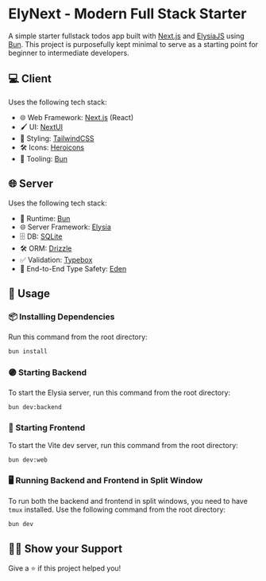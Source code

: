# ElyNext - Modern Full Stack Starter

A simple starter fullstack todos app built with [Next.js](https://nextjs.org/) and [ElysiaJS](https://elysiajs.com/) using [Bun](https://bun.sh/). This project is purposefully kept minimal to serve as a starting point for beginner to intermediate developers.

## 💻 Client

Uses the following tech stack:

- 🌐 Web Framework: [Next.js](https://nextjs.org/) (React)
- 🖌️ UI: [NextUI](https://nextui.org/)
- 🎨 Styling: [TailwindCSS](https://tailwindcss.com/)
- 🛠️ Icons: [Heroicons](https://heroicons.com/)
- 🔧 Tooling: [Bun](https://bun.sh/)

## 🌐 Server

Uses the following tech stack:

- 🏃 Runtime: [Bun](https://bun.sh/)
- 🌐 Server Framework: [Elysia](https://elysiajs.com/)
- 🗄️ DB: [SQLite](https://www.sqlite.org/)
- 🛠️ ORM: [Drizzle](https://github.com/drizzle-team/drizzle-orm)
- ✅ Validation: [Typebox](https://github.com/sinclairzx81/typebox)
- 🔄 End-to-End Type Safety: [Eden](https://github.com/elysiajs/eden)
## 🚀 Usage

### 📦 Installing Dependencies

Run this command from the root directory:

```sh
bun install
```

### 🟣 Starting Backend

To start the Elysia server, run this command from the root directory:

```sh
bun dev:backend
```

### 🔵 Starting Frontend

To start the Vite dev server, run this command from the root directory:

```sh
bun dev:web
```

### 🖥 Running Backend and Frontend in Split Window

To run both the backend and frontend in split windows, you need to have `tmux` installed. Use the following command from the root directory:

```sh
bun dev
```

## 👨‍💻 Show your Support

Give a ⭐️ if this project helped you!
